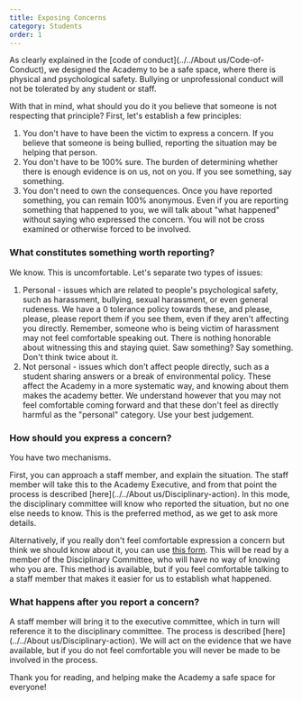 ```yaml
---
title: Exposing Concerns
category: Students
order: 1
---
```


As clearly explained in the [code of conduct](../../About us/Code-of-Conduct), we designed the Academy to be a safe space, where there is physical and psychological safety. Bullying or unprofessional conduct will not be tolerated by any student or staff. 

With that in mind, what should you do it you believe that someone is not respecting that principle? First, let's establish a few principles:

1. You don't have to have been the victim to express a concern. If you believe that someone is being bullied, reporting the situation may be helping that person. 
2. You don't have to be 100% sure. The burden of determining whether there is enough evidence is on us, not on you. If you see something, say something. 
3. You don't need to own the consequences. Once you have reported something, you can remain 100% anonymous. Even if you are reporting something that happened to you, we will talk about "what happened" without saying who expressed the concern. You will not be cross examined or otherwise forced to be involved. 

### What constitutes something worth reporting? 
We know. This is uncomfortable. Let's separate two types of issues: 
1. Personal - issues which are related to people's psychological safety, such as harassment, bullying, sexual harassment, or even general rudeness. We have a 0 tolerance policy towards these, and please, please, please report them if you see them, even if they aren't affecting you directly. Remember, someone who is being victim of harassment may not feel comfortable speaking out. There is nothing honorable about witnessing this and staying quiet. Saw something? Say something. Don't think twice about it.   
1. Not personal - issues which don't affect people directly, such as a student sharing answers or a break of environmental policy. These affect the Academy in a more systematic way, and knowing about them makes the academy better. We understand however that you may not feel comfortable coming forward and that these don't feel as directly harmful as the "personal" category. Use your best judgement. 

### How should you express a concern? 
You have two mechanisms. 

First, you can approach a staff member, and explain the situation. The staff member will take this to the Academy Executive, and from that point the process is described [here](../../About us/Disciplinary-action). In this mode, the disciplinary committee will know who reported the situation, but no one else needs to know. This is the preferred method, as we get to ask more details. 

Alternatively, if you really don't feel comfortable expression a concern but think we should know about it, you can use [this form](https://docs.google.com/forms/d/e/1FAIpQLSeqSl_jatUTfXrVPBVaZuaKK0ygxQ065nnAZdPG4mG7ht_-Zw/viewform?usp=sf_link). This will be read by a member of the Disciplinary Committee, who will have no way of knowing who you are. This method is available, but if you feel comfortable talking to a staff member that makes it easier for us to establish what happened.  

### What happens after you report a concern? 
A staff member will bring it to the executive committee, which in turn will reference it to the disciplinary committee. The process is described [here](../../About us/Disciplinary-action). We will act on the evidence that we have available, but if you do not feel comfortable you will never be made to be involved in the process. 

Thank you for reading, and helping make the Academy a safe space for everyone! 